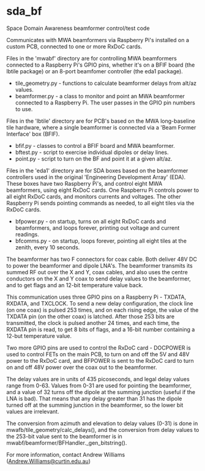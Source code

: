 # sda_bf
Space Domain Awareness beamformer control/test code

Communicates with MWA beamformers via Raspberry Pi's installed on 
a custom PCB, connected to one or more RxDoC cards.

Files in the 'mwabf' directory are for controlling MWA beamformers 
connected to a Raspberry Pi's GPIO pins, whether it's on a BFIF
board (the lbtile package) or an 8-port beamfomer controller
(the eda1 package).

  - tile_geometry.py - functions to calculate beamformer delays from alt/az values.
  - beamformer.py - a class to monitor and point an MWA beamformer connected
    to a Raspberry Pi. The user passes in the GPIO pin numbers to use.

Files in the 'lbtile' directory are for PCB's based on the MWA long-baseline
tile hardware, where a single beamformer is connected via a 'Beam
Former Interface' box (BFIF).

  - bfif.py - classes to control a BFIF board and MWA beamformer.
  - bftest.py - script to exercise individual dipoles or delay lines.
  - point.py - script to turn on the BF and point it at a given alt/az.

Files in the 'eda1' directory are for SDA boxes based on the 
beamformer controllers used in the original 'Engineering Development
Array' (EDA). These boxes have two Raspberry Pi's, and control eight
MWA beamformers, using eight RxDoC cards. One Raspberru Pi controls 
power to all eight RxDoC cards, and monitors currents and voltages. The
other Raspberry Pi sends pointing commands as needed, to all eight
tiles via the RxDoC cards.

  - bfpower.py - on startup, turns on all eight RxDoC cards and beamformers, 
    and loops forever, printing out voltage and current readings.
  - bfcomms.py - on startup, loops forever, pointing all eight tiles at the
    zenith, every 10 seconds.

The beamformer has two F connectors for coax cable. Both deliver 48V DC to 
power the beamformer and dipole LNA's. The beamformer transmits its summed 
RF out over the X and Y, coax cables, and also uses the centre conductors on 
the X and Y coax to send delay values to the beamformer, and to get flags and 
an 12-bit temperature value back. 

This communication uses three GPIO pins on a Raspberry Pi - TXDATA, RXDATA, 
and TXCLOCK. To send a new delay configuration, the clock line (on one coax) 
is pulsed 253 times, and on each rising edge, the value of the TXDATA pin (on 
the other coax) is latched. After those 253 bits are transmitted, the clock
is pulsed another 24 times, and each time, the RXDATA pin is read, to get
8 bits of flags, and a 16-bit number containing a 12-but temperature value.

Two more GPIO pins are used to control the RxDoC card - DOCPOWER is used to control
FETs on the main PCB, to turn on and off the 5V and 48V power to the RxDoC card,
and BFPOWER is sent to the RxDoC card to turn on and off 48V power over the coax
out to the beamformer.

The delay values are in units of 435 picoseconds, and legal delay values range
from 0-63. Values from 0-31 are used for pointing the beamformer, and a value
of 32 turns off the dipole at the summing junction (useful if the LNA is bad).
That means that any delay greater than 31 has the dipole turned off at the 
summing junction in the beamformer, so the lower bit values are irrelevant.

The conversion from azimuth and elevation to delay values (0-31) is done in
mwafb/tile_geometry/calc_delays(), and the conversion from delay values to 
the 253-bit value sent to the beamformer is in 
mwabf/beamformer/BFHandler._gen_bitstring().

For more information, contact Andrew Williams 
(Andrew.Williams@curtin.edu.au)